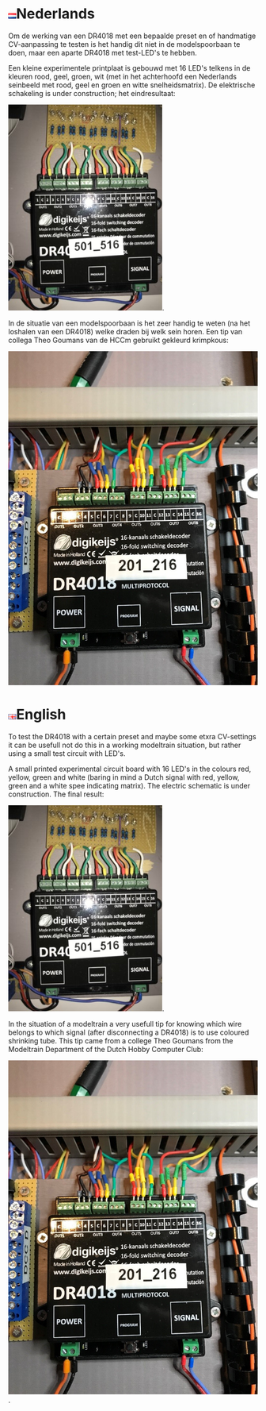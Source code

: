 # ![Nederlandse vlag](../../images/nl.gif)Nederlands

Om de werking van een DR4018 met een bepaalde preset en of handmatige CV-aanpassing te testen is het handig dit niet in de modelspoorbaan te doen, maar een aparte DR4018 met test-LED's te hebben.

Een kleine experimentele printplaat is gebouwd met 16 LED's telkens in de kleuren rood, geel, groen, wit (met in het achterhoofd een Nederlands seinbeeld met rood, geel en groen en witte snelheidsmatrix). De elektrische schakeling is under construction; het eindresultaat:

![zie je hier](./images/DR4018testcircuit.jpg).

In de situatie van een modelspoorbaan is het zeer handig te weten (na het loshalen van een DR4018) welke draden bij welk sein horen. Een tip van collega Theo Goumans van de HCCm gebruikt gekleurd krimpkous:

![zie](./images/DR4018_modeltrainsituation.jpg)

# ![English flag](../../images/gb.gif)English

To test the DR4018 with a certain preset and maybe some etxra CV-settings it can be usefull not do this in a working modeltrain situation, but rather using a small test circuit with LED's.

A small printed experimental circuit board with 16 LED's in the colours red, yellow, green and white (baring in mind a Dutch signal with red, yellow, green and a white spee indicating matrix). The electric schematic is under construction. The final result:

![can be seen here](./images/DR4018testcircuit.jpg).

In the situation of a modeltrain a very usefull tip for knowing which wire belongs to which signal (after disconnecting a DR4018) is to use coloured shrinking tube. This tip came from a college Theo Goumans from the Modeltrain Department of the Dutch Hobby Computer Club:

![zie](./images/DR4018_modeltrainsituation.jpg).

